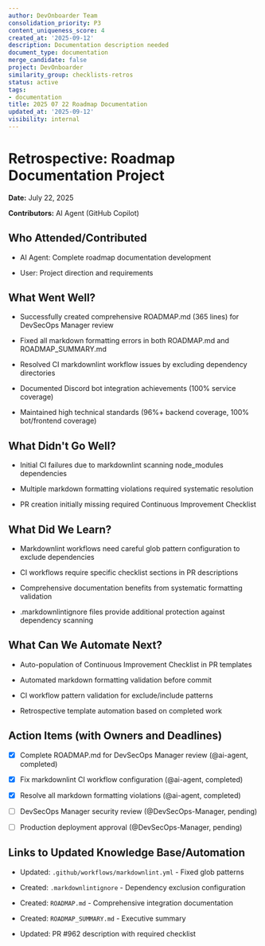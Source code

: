 ```yaml
---
author: DevOnboarder Team
consolidation_priority: P3
content_uniqueness_score: 4
created_at: '2025-09-12'
description: Documentation description needed
document_type: documentation
merge_candidate: false
project: DevOnboarder
similarity_group: checklists-retros
status: active
tags:
- documentation
title: 2025 07 22 Roadmap Documentation
updated_at: '2025-09-12'
visibility: internal
---
```


# Retrospective: Roadmap Documentation Project

**Date:** July 22, 2025

**Contributors:** AI Agent (GitHub Copilot)

## Who Attended/Contributed

- AI Agent: Complete roadmap documentation development

- User: Project direction and requirements

## What Went Well?

- Successfully created comprehensive ROADMAP.md (365 lines) for DevSecOps Manager review

- Fixed all markdown formatting errors in both ROADMAP.md and ROADMAP_SUMMARY.md

- Resolved CI markdownlint workflow issues by excluding dependency directories

- Documented Discord bot integration achievements (100% service coverage)

- Maintained high technical standards (96%+ backend coverage, 100% bot/frontend coverage)

## What Didn't Go Well?

- Initial CI failures due to markdownlint scanning node_modules dependencies

- Multiple markdown formatting violations required systematic resolution

- PR creation initially missing required Continuous Improvement Checklist

## What Did We Learn?

- Markdownlint workflows need careful glob pattern configuration to exclude dependencies

- CI workflows require specific checklist sections in PR descriptions

- Comprehensive documentation benefits from systematic formatting validation

- .markdownlintignore files provide additional protection against dependency scanning

## What Can We Automate Next?

- Auto-population of Continuous Improvement Checklist in PR templates

- Automated markdown formatting validation before commit

- CI workflow pattern validation for exclude/include patterns

- Retrospective template automation based on completed work

## Action Items (with Owners and Deadlines)

- [x] Complete ROADMAP.md for DevSecOps Manager review (@ai-agent, completed)

- [x] Fix markdownlint CI workflow configuration (@ai-agent, completed)

- [x] Resolve all markdown formatting violations (@ai-agent, completed)

- [ ] DevSecOps Manager security review (@DevSecOps-Manager, pending)

- [ ] Production deployment approval (@DevSecOps-Manager, pending)

## Links to Updated Knowledge Base/Automation

- Updated: `.github/workflows/markdownlint.yml` - Fixed glob patterns

- Created: `.markdownlintignore` - Dependency exclusion configuration

- Created: `ROADMAP.md` - Comprehensive integration documentation

- Created: `ROADMAP_SUMMARY.md` - Executive summary

- Updated: PR #962 description with required checklist
